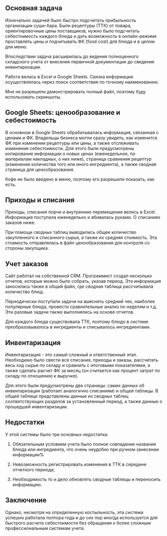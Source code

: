 ## Основная задача
Изначально задачей было быстро подсчитать прибыльность организации суши-бара. Были рецептуры (ТТК) от повара, ориентировочные цены поставщиков, нужно было подсчитать себестоимость каждого блюда и дать возможность в онлайн-режиме проставлять цены и подчитывать ФК (food cost) для блюда и в целом для меню.

Впоследствии задача расширилась до ведения полноценного складского учета от внесения первичной документации до сведения инвентаризации.

Работа велась в Excel и Google Sheets. Связка информации осуществлялась через поиск соответствия по точному наименованию.

Мне не разрешили демонстрировать полный файл, поэтому буду использовать скриншоты.

## Google Sheets: ценообразование и себестоимость
В основном в Google Sheets обрабатывалась информация, связанная с ценами и ФК. Владельцы бизнеса могли сразу увидеть, как изменится ФК при изменении рецептуры или цены, а также отслеживать изменения себестоимости. Для этого были предусмотрены копирование информации о новых ценах (еженедельное, по материалам накладных, о них ниже), страница сравнения рецептур (изменения количества того или иного ингредиента), а также сводная страница для ценообразования.

Кофе не было введено в меню, поэтому его разрешили показать, как есть.

## Приходы и списания
Приходы, списания порчи и внутренние перемещения велись в Excel. Информация поступала еженедельно и вбивалась руками. О списаниях заказов ниже.

При помощи сводных таблиц выводились общее количество закупленного и списанного сырья, а также их средняя стоимость. Эта стоимость отправлялась в файл ценообразования для контроля со стороны закупщика.

## Учет заказов
Сайт работал на собственной CRM. Программист создал несколько отчетов, которые можно было собрать, указав период. Эта информация заносилась также в общий файл, где сводная таблица рассчитывала количество блюд. 

Периодически поступали задачи на выяснить средний чек, наиболее популярные блюда, провести сравнительные анализ по неделям и т.д. Эти разовые задачи также выполнялись на основе отчетов.

Для каждого блюда существовала ТТК, поэтому блюдо в системе преобразовывалось в ингредиенты и списывалось ингредиентами.

## Инвентаризация
Инвентаризация - это самый сложный и ответственный этап. Необходимо было свести все списания, приходы и заказы, рассчитать весь ход сырья по складу и сравнить с итоговыми показателями, а также сделать расчет ФК за месяц (он считается как процент затрат по складу по отношению к выручке).

Для этого были предусмотрены две страницы: самих данных об инвентаризации (работает аналогично списаниям) и общей таблицы. В общей таблице представлены данные из сводных таблиц соответствующих разделов за установленный период, а также данные о прошедшей инвентаризации.

## Недостатки
У этой системы было три основных недостатка:

1. Обязательным условием учета было полное совпадение названия блюда или ингредиента, что очень неудобно при ручном занесении информации%

2. Невозможность регистрировать изменения в ТТК в середине отчетного периода;

3. Необходимость то и дело обновлять сводные таблицы и переносить информацию.

## Заключение
Однако, несмотря на определенную костыльность, эта система успешно работала полтора года и до сих пор иногда используется для быстрого расчета себестоимости без обращения к более сложным профессиональным системам учета.
